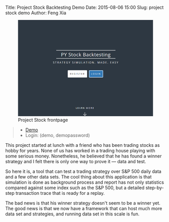 Title: Project Stock Backtesting Demo
Date: 2015-08-06 15:00
Slug: project stock demo
Author: Feng Xia


<figure class="s12 center">
    <img src="/images/demo_jk.png"/>
    <figcaption>Project Stock frontpage</figcaption>
</figure>


> * [Demo][1]
> * Login: (demo, demopassword)

This project started at lunch with a friend who has been trading
stocks as hobby for years. None of us has worked in a trading house
playing with some serious money. Nonetheless, he believed that he has
found a winner strategy and I felt there is only one way to prove it
&mdash; data and test.

So here it is, a tool that can test a trading strategy over S&P 500
daily data and a few other data sets. The cool thing about this
application is that simulation is done as background process and
report has not only statistics compared against some index such as the
S&P 500, but a detailed step-by-step transaction trace that is ready
for a replay.

The bad news is that his winner strategy doesn't seem to be a winner
yet.  The good news is that we now have a framework that can host much
more data set and strategies, and running data set in this scale is
fun.

[1]: http://fengxia.co:8002/jk/
